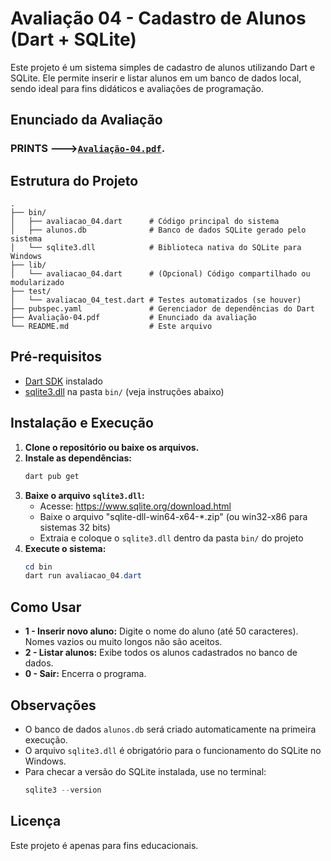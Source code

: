 # Avaliação 04 - Cadastro de Alunos (Dart + SQLite)

Este projeto é um sistema simples de cadastro de alunos utilizando Dart e SQLite. Ele permite inserir e listar alunos em um banco de dados local, sendo ideal para fins didáticos e avaliações de programação.

## Enunciado da Avaliação

### **PRINTS** --->[`Avaliação-04.pdf`](./Avaliação-04.pdf).

## Estrutura do Projeto

```
.
├── bin/
│   ├── avaliacao_04.dart      # Código principal do sistema
│   ├── alunos.db              # Banco de dados SQLite gerado pelo sistema
│   └── sqlite3.dll            # Biblioteca nativa do SQLite para Windows
├── lib/
│   └── avaliacao_04.dart      # (Opcional) Código compartilhado ou modularizado
├── test/
│   └── avaliacao_04_test.dart # Testes automatizados (se houver)
├── pubspec.yaml               # Gerenciador de dependências do Dart
├── Avaliação-04.pdf           # Enunciado da avaliação
└── README.md                  # Este arquivo
```



## Pré-requisitos

- [Dart SDK](https://dart.dev/get-dart) instalado
- [sqlite3.dll](https://www.sqlite.org/download.html) na pasta `bin/` (veja instruções abaixo)

## Instalação e Execução

1. **Clone o repositório ou baixe os arquivos.**
2. **Instale as dependências:**
   ```powershell
   dart pub get
   ```
3. **Baixe o arquivo `sqlite3.dll`:**
   - Acesse: https://www.sqlite.org/download.html
   - Baixe o arquivo "sqlite-dll-win64-x64-\*.zip" (ou win32-x86 para sistemas 32 bits)
   - Extraia e coloque o `sqlite3.dll` dentro da pasta `bin/` do projeto
4. **Execute o sistema:**
   ```powershell
   cd bin
   dart run avaliacao_04.dart
   ```

## Como Usar

- **1 - Inserir novo aluno:** Digite o nome do aluno (até 50 caracteres). Nomes vazios ou muito longos não são aceitos.
- **2 - Listar alunos:** Exibe todos os alunos cadastrados no banco de dados.
- **0 - Sair:** Encerra o programa.

## Observações

- O banco de dados `alunos.db` será criado automaticamente na primeira execução.
- O arquivo `sqlite3.dll` é obrigatório para o funcionamento do SQLite no Windows.
- Para checar a versão do SQLite instalada, use no terminal:
  ```powershell
  sqlite3 --version
  ```

## Licença

Este projeto é apenas para fins educacionais.
